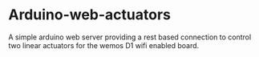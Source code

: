 # Arduino-web-actuators
A simple arduino web server providing a rest based connection to control two linear actuators for the wemos D1 wifi enabled board.
